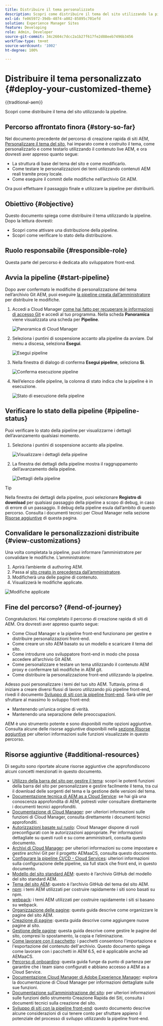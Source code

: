 ```yaml
---
title: Distribuire il tema personalizzato
description: Scopri come distribuire il tema del sito utilizzando la pipeline.
exl-id: fe065972-39db-4074-a802-85895c701efd
solution: Experience Manager Sites
feature: Developing
role: Admin, Developer
source-git-commit: 34c2604c7dcc2a1b27f617fe2d88eeb7496b3456
workflow-type: tm+mt
source-wordcount: '1002'
ht-degree: 100%

---
```


# Distribuire il tema personalizzato {#deploy-your-customized-theme}

{{traditional-aem}}

Scopri come distribuire il tema del sito utilizzando la pipeline.

## Percorso affrontato finora {#story-so-far}

Nel documento precedente del percorso di creazione rapida di siti AEM, [Personalizzare il tema del sito](customize-theme.md), hai imparato come è costruito il tema, come personalizzarlo e come testarlo utilizzando il contenuto live AEM, e ora dovresti aver appreso quanto segue:

* La struttura di base del tema del sito e come modificarlo.
* Come testare le personalizzazioni dei temi utilizzando contenuti AEM reali tramite proxy locale.
* Come eseguire il commit delle modifiche nell’archivio Git AEM.

Ora puoi effettuare il passaggio finale e utilizzare la pipeline per distribuirli.

## Obiettivo {#objective}

Questo documento spiega come distribuire il tema utilizzando la pipeline. Dopo la lettura dovresti:

* Scopri come attivare una distribuzione della pipeline.
* Scopri come verificare lo stato della distribuzione.

## Ruolo responsabile {#responsible-role}

Questa parte del percorso è dedicata allo sviluppatore front-end.

## Avvia la pipeline {#start-pipeline}

Dopo aver confermato le modifiche di personalizzazione del tema nell’archivio Git AEM, puoi eseguire [la pipeline creata dall’amministratore](pipeline-setup.md) per distribuire le modifiche.

1. Accedi a Cloud Manager [come hai fatto per recuperare le informazioni di accesso Git](retrieve-access.md) e accedi al tuo programma. Nella scheda **Panoramica** viene visualizzata una scheda per **Pipeline**.

   ![Panoramica di Cloud Manager](assets/cloud-manager-overview.png)

1. Seleziona i puntini di sospensione accanto alla pipeline da avviare. Dal menu a discesa, seleziona **Esegui**.

   ![Esegui pipeline](assets/run-pipeline.png)

1. Nella finestra di dialogo di conferma **Esegui pipeline**, seleziona **Sì**.

   ![Conferma esecuzione pipeline](assets/pipeline-confirm.png)

1. Nell’elenco delle pipeline, la colonna di stato indica che la pipeline è in esecuzione.

   ![Stato di esecuzione della pipeline](assets/pipeline-running.png)

## Verificare lo stato della pipeline {#pipeline-status}

Puoi verificare lo stato della pipeline per visualizzarne i dettagli dell’avanzamento qualsiasi momento.

1. Seleziona i puntini di sospensione accanto alla pipeline.

   ![Visualizzare i dettagli della pipeline](assets/view-pipeline-details.png)

1. La finestra dei dettagli della pipeline mostra il raggruppamento dell’avanzamento della pipeline.

   ![Dettagli della pipeline](assets/pipeline-details.png)

>[!TIP]
>
>Nella finestra dei dettagli della pipeline, puoi selezionare **Registro di download** per qualsiasi passaggio della pipeline a scopo di debug, in caso di errore di un passaggio. Il debug della pipeline esula dall’ambito di questo percorso. Consulta i documenti tecnici per Cloud Manager nella sezione [Risorse aggiuntive](#additional-resources) di questa pagina.

## Convalidare le personalizzazioni distribuite {#view-customizations}

Una volta completata la pipeline, puoi informare l’amministratore per convalidare le modifiche. L’amministratore:

1. Aprirà l’ambiente di authoring AEM.
1. Passa al [sito creato in precedenza dall’amministratore](create-site.md).
1. Modificherà una delle pagine di contenuto.
1. Visualizzerà le modifiche applicate.

![Modifiche applicate](assets/changes-applied.png)

## Fine del percorso? {#end-of-journey}

Congratulazioni. Hai completato il percorso di creazione rapida di siti di AEM. Ora dovresti aver appreso quanto segue:

* Come Cloud Manager e la pipeline front-end funzionano per gestire e distribuire personalizzazioni front-end.
* Come creare un sito AEM basato su un modello e scaricare il tema del sito.
* Come introdurre uno sviluppatore front-end in modo che possa accedere all’archivio Git AEM.
* Come personalizzare e testare un tema utilizzando il contenuto AEM proxy e confermare tali modifiche in AEM git.
* Come distribuire la personalizzazione front-end utilizzando la pipeline.

Adesso puoi personalizzare i temi del tuo sito AEM. Tuttavia, prima di iniziare a creare diversi flussi di lavoro utilizzando più pipeline front-end, rivedi il documento [Sviluppo di siti con la pipeline front-end](/help/implementing/developing/introduction/developing-with-front-end-pipelines.md). Sarà utile per sfruttare al massimo lo sviluppo front-end:

* Mantenendo un’unica origine di verità.
* Mantenendo una separazione delle preoccupazioni.

AEM è uno strumento potente e sono disponibili molte opzioni aggiuntive. Consulta alcune delle risorse aggiuntive disponibili nella [sezione Risorse aggiuntive](#additional-resources) per ulteriori informazioni sulle funzioni visualizzate in questo percorso.

## Risorse aggiuntive {#additional-resources}

Di seguito sono riportate alcune risorse aggiuntive che approfondiscono alcuni concetti menzionati in questo documento.

* [Utilizzo della barra del sito per gestire il tema](/help/sites-cloud/administering/site-creation/site-rail.md): scopri le potenti funzioni della barra del sito per personalizzare e gestire facilmente il tema, tra cui il download delle sorgenti del tema e la gestione delle versioni del tema.
* [Documentazione tecnica di AEM as a Cloud Service](https://experienceleague.adobe.com/docs/experience-manager-cloud-service.html?lang=it): se hai già una conoscenza approfondita di AEM, potresti voler consultare direttamente i documenti tecnici approfonditi.
* [Documentazione di Cloud Manager](https://experienceleague.adobe.com/docs/experience-manager-cloud-service/onboarding/onboarding-concepts/cloud-manager-introduction.html?lang=it): per ulteriori informazioni sulle funzioni di Cloud Manager, consulta direttamente i documenti tecnici approfonditi.
* [Autorizzazioni basate sul ruolo](https://experienceleague.adobe.com/docs/experience-manager-cloud-manager/using/requirements/role-based-permissions.html?lang=it): Cloud Manager dispone di ruoli preconfigurati con le autorizzazioni appropriate. Per informazioni dettagliate su questi ruoli e su come amministrarli, consulta questo documento.
* [Archivi di Cloud Manager](/help/implementing/cloud-manager/managing-code/managing-repositories.md): per ulteriori informazioni su come impostare e gestire archivi Git per il progetto AEMaaCS, consulta questo documento.
* [Configurare la pipeline CI/CD - Cloud Services](/help/implementing/cloud-manager/configuring-pipelines/introduction-ci-cd-pipelines.md): ulteriori informazioni sulla configurazione delle pipeline, sia full stack che front end, in questo documento.
* [Modello del sito standard AEM](https://github.com/adobe/aem-site-template-standard): questo è l’archivio GitHub del modello del sito standard AEM.
* [Tema del sito AEM](https://github.com/adobe/aem-site-template-standard-theme-e2e): questo è l’archivio GitHub del tema del sito AEM.
* [npm](https://www.npmjs.com): i temi AEM utilizzati per costruire rapidamente i siti sono basati su npm.
* [webpack](https://webpack.js.org): i temi AEM utilizzati per costruire rapidamente i siti si basano su webpack.
* [Organizzazione delle pagine](/help/sites-cloud/authoring/sites-console/organizing-pages.md): questa guida descrive come organizzare le pagine del sito AEM.
* [Creazione di pagine](/help/sites-cloud/authoring/sites-console/creating-pages.md): questa guida descrive come aggiungere nuove pagine al sito.
* [Gestione delle pagine](/help/sites-cloud/authoring/sites-console/managing-pages.md): questa guida descrive come gestire le pagine del sito, compresi lo spostamento, la copia e l’eliminazione.
* [Come lavorare con il pacchetto](/help/implementing/developing/tools/package-manager.md): i pacchetti consentono l&#39;importazione e l&#39;esportazione del contenuto dell&#39;archivio. Questo documento spiega come lavorare con i pacchetti in AEM 6.5, ed è applicabile anche ad AEMaaCS.
* [Percorso di onboarding](/help/journey-onboarding/overview.md): questa guida funge da punto di partenza per garantire che i team siano configurati e abbiano accesso a AEM as a Cloud Service.
* [Documentazione Cloud Manager di Adobe Experience Manager](https://experienceleague.adobe.com/docs/experience-manager-cloud-manager/using/introduction-to-cloud-manager.html?lang=it): esplora la documentazione di Cloud Manager per informazioni dettagliate sulle sue funzioni.
* [Documentazione sull’amministrazione del sito](/help/sites-cloud/administering/site-creation/create-site.md): per ulteriori informazioni sulle funzioni dello strumento Creazione Rapida dei Siti, consulta i documenti tecnici sulla creazione del sito.
* [Sviluppo di siti con la pipeline front-end](/help/implementing/developing/introduction/developing-with-front-end-pipelines.md): questo documento descrive alcune considerazioni di cui tenere conto per sfruttare appieno il potenziale del processo di sviluppo utilizzando la pipeline front-end.
